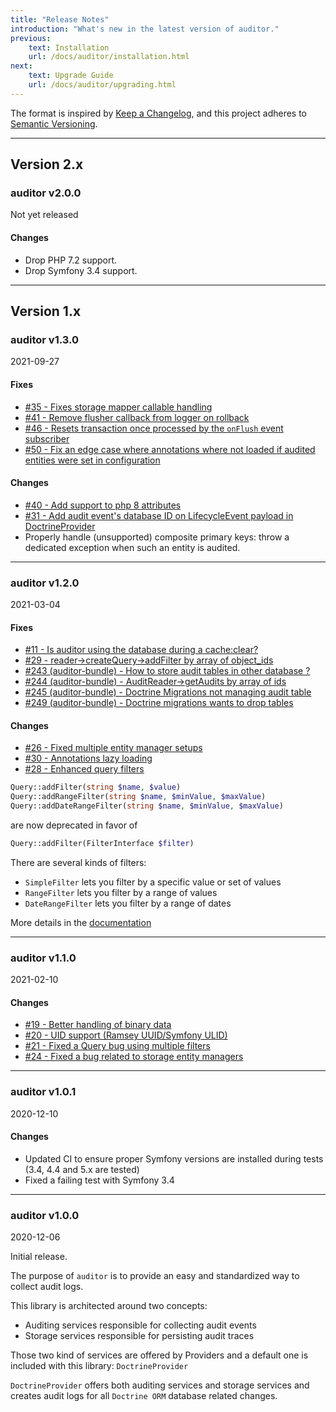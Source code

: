 ```yaml
---
title: "Release Notes"
introduction: "What's new in the latest version of auditor."
previous:
    text: Installation
    url: /docs/auditor/installation.html
next:
    text: Upgrade Guide
    url: /docs/auditor/upgrading.html
---
```


The format is inspired by [Keep a Changelog](https://keepachangelog.com/en/1.0.0/),
and this project adheres to [Semantic Versioning](https://semver.org/spec/v2.0.0.html).

---

## Version 2.x

### auditor v2.0.0
<div class="mt-3 italic text-gray-600">Not yet released</div>

#### Changes

* Drop PHP 7.2 support.
* Drop Symfony 3.4 support.

---

## Version 1.x

### auditor v1.3.0
<div class="mt-3 italic text-gray-600">2021-09-27</div>

#### Fixes

* [#35 - Fixes storage mapper callable handling](https://github.com/DamienHarper/auditor/issues/35)
* [#41 - Remove flusher callback from logger on rollback](https://github.com/DamienHarper/auditor/issues/41)
* [#46 - Resets transaction once processed by the `onFlush` event subscriber](https://github.com/DamienHarper/auditor/issues/46)
* [#50 - Fix an edge case where annotations where not loaded if audited entities were set in configuration](https://github.com/DamienHarper/auditor/issues/50)

#### Changes

* [#40 - Add support to php 8 attributes](https://github.com/DamienHarper/auditor/issues/40)
* [#31 - Add audit event's database ID on LifecycleEvent payload in DoctrineProvider](https://github.com/DamienHarper/auditor/issues/31)
* Properly handle (unsupported) composite primary keys: throw a dedicated exception when such an entity is audited.

---

### auditor v1.2.0
<div class="mt-3 italic text-gray-600">2021-03-04</div>

#### Fixes
* [#11 - Is auditor using the database during a cache:clear?](https://github.com/DamienHarper/auditor/issues/11)
* [#29 - reader->createQuery->addFilter by array of object_ids](https://github.com/DamienHarper/auditor/issues/29)
* [#243 (auditor-bundle) - How to store audit tables in other database ?](https://github.com/DamienHarper/auditor-bundle/issues/243)
* [#244 (auditor-bundle) - AuditReader->getAudits by array of ids](https://github.com/DamienHarper/auditor-bundle/issues/244)
* [#245 (auditor-bundle) - Doctrine Migrations not managing audit table](https://github.com/DamienHarper/auditor-bundle/issues/245)
* [#249 (auditor-bundle) - Doctrine migrations wants to drop tables](https://github.com/DamienHarper/auditor-bundle/issues/249)

#### Changes

* [#26 - Fixed multiple entity manager setups](https://github.com/DamienHarper/auditor/pull/26)
* [#30 - Annotations lazy loading](https://github.com/DamienHarper/auditor/pull/30)
* [#28 - Enhanced query filters](https://github.com/DamienHarper/auditor/pull/28)

```php
Query::addFilter(string $name, $value)
Query::addRangeFilter(string $name, $minValue, $maxValue)
Query::addDateRangeFilter(string $name, $minValue, $maxValue)
``` 
are now deprecated in favor of
```php
Query::addFilter(FilterInterface $filter)
``` 

There are several kinds of filters:
- `SimpleFilter` lets you filter by a specific value or set of values
- `RangeFilter` lets you filter by a range of values
- `DateRangeFilter` lets you filter by a range of dates

More details in the [documentation](https://damienharper.github.io/auditor-docs/docs/auditor-bundle/usage/querying.html#filters)


---

### auditor v1.1.0
<div class="mt-3 italic text-gray-600">2021-02-10</div>

#### Changes

* [#19 - Better handling of binary data](https://github.com/DamienHarper/auditor/pull/19)
* [#20 - UID support (Ramsey UUID/Symfony ULID)](https://github.com/DamienHarper/auditor/pull/20)
* [#21 - Fixed a Query bug using multiple filters](https://github.com/DamienHarper/auditor/pull/21)
* [#24 - Fixed a bug related to storage entity managers](https://github.com/DamienHarper/auditor/pull/24)

---

### auditor v1.0.1
<div class="mt-3 italic text-gray-600">2020-12-10</div>

#### Changes

* Updated CI to ensure proper Symfony versions are installed during tests (3.4, 4.4 and 5.x are tested)
* Fixed a failing test with Symfony 3.4

---

### auditor v1.0.0
<div class="mt-3 italic text-gray-600">2020-12-06</div>

Initial release.

The purpose of `auditor` is to provide an easy and standardized way to collect audit logs.

This library is architected around two concepts:

- Auditing services responsible for collecting audit events
- Storage services responsible for persisting audit traces

Those two kind of services are offered by Providers and a default one is included with this library: `DoctrineProvider`

`DoctrineProvider` offers both auditing services and storage services and 
creates audit logs for all `Doctrine ORM` database related changes.
